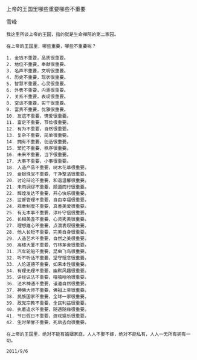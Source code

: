 上帝的王国里哪些重要哪些不重要

雪峰


    我这里所谈上帝的王国，指的就是生命禅院的第二家园。

    在上帝的王国里，哪些重要，哪些不重要呢？

    1. 金钱不重要，品质很重要。
    2. 地位不重要，奉献很重要。
    3. 名声不重要，文明很重要。
    4. 历史不重要，现状很重要。
    5. 智慧不重要，心灵很重要。
    6. 外表不重要，内涵很重要。
    7. 关系不重要，表现很重要。
    8. 空谈不重要，实干很重要。
    9. 富贵不重要，优雅很重要。
    10. 友谊不重要，情爱很重要。
    11. 富足不重要，节俭很重要。
    12. 有为不重要，自然很重要。
    13. 复杂不重要，简单很重要。
    14. 拥有不重要，创造很重要。
    15. 繁忙不重要，秩序很重要。
    16. 未来不重要，当下很重要。
    17. 大事不重要，小事很重要。
    18. 人造产品不重要，树木花草很重要。
    19. 金银珠宝不重要，干净整洁很重要。
    20. 讨论辩论不重要，和谐温馨很重要。
    21. 未雨绸缪不重要，顺道而行很重要。
    22. 辉煌发达不重要，开心快乐很重要。
    23. 监督管理不重要，自由幸福很重要。
    24. 规章制度不重要，真善美爱很重要。
    25. 有无本事不重要，淳朴守信很重要。
    26. 长相美丑不重要，心灵秀美很重要。
    27. 理想雄心不重要，点滴表现很重要。
    28. 他人长短不重要，完美自身很重要。
    29. 人造艺术不重要，自然之美很重要。
    30. 高楼大厦不重要，竹林茅舍很重要。
    31. 汽车轮船不重要，昆虫飞鸟很重要。
    32. 听不听话不重要，坚守理念很重要。
    33. 人伦道德不重要，如来本性很重要。
    34. 有理无理不重要，幽默风趣很重要。
    35. 讲经说法不重要，嘻嘻哈哈很重要。
    36. 法术神通不重要，谨遵自然很重要。
    37. 神佛大师不重要，佛祖上帝很重要。
    38. 民族国家不重要，全球一家很重要。
    39. 政党宗教不重要，全民利益很重要。
    40. 执着追求不重要，随遇随缘很重要。
    41. 节日假日不重要，游戏娱乐很重要。
    42. 生时荣誉不重要，死后去向很重要。

    在上帝的王国里，绝对不能有婚姻家庭，人人不娶不嫁，绝对不能私有，人人一无所有拥有一切。

    2011/9/6



